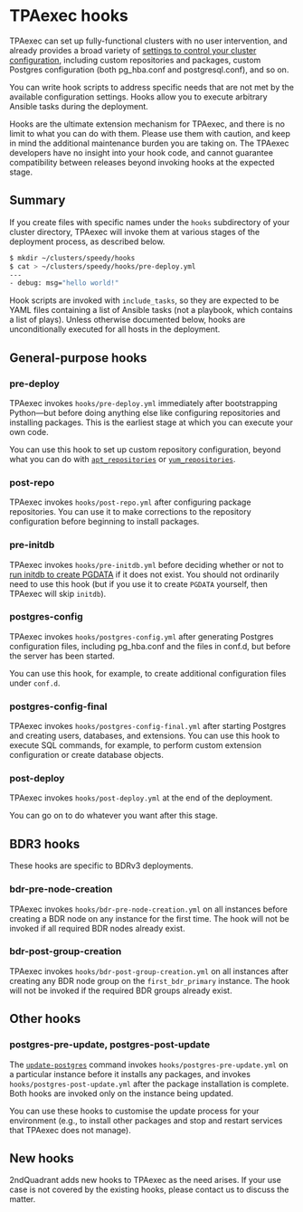 # TPAexec hooks

TPAexec can set up fully-functional clusters with no user intervention,
and already provides a broad variety of
[settings to control your cluster configuration](configure-instance.md),
including custom repositories and packages, custom Postgres
configuration (both pg_hba.conf and postgresql.conf), and so on.

You can write hook scripts to address specific needs that are not met by
the available configuration settings. Hooks allow you to execute
arbitrary Ansible tasks during the deployment.

Hooks are the ultimate extension mechanism for TPAexec, and there is no
limit to what you can do with them. Please use them with caution, and
keep in mind the additional maintenance burden you are taking on. The
TPAexec developers have no insight into your hook code, and cannot
guarantee compatibility between releases beyond invoking hooks at the
expected stage.

## Summary

If you create files with specific names under the `hooks` subdirectory
of your cluster directory, TPAexec will invoke them at various stages of
the deployment process, as described below.

```bash
$ mkdir ~/clusters/speedy/hooks
$ cat > ~/clusters/speedy/hooks/pre-deploy.yml
---
- debug: msg="hello world!"
```

Hook scripts are invoked with `include_tasks`, so they are expected to
be YAML files containing a list of Ansible tasks (not a playbook, which
contains a list of plays). Unless otherwise documented below, hooks are
unconditionally executed for all hosts in the deployment.

## General-purpose hooks

### pre-deploy

TPAexec invokes `hooks/pre-deploy.yml` immediately after bootstrapping
Python—but before doing anything else like configuring repositories and
installing packages. This is the earliest stage at which you can execute
your own code.

You can use this hook to set up custom repository configuration, beyond
what you can do with
[`apt_repositories`](apt_repositories.md) or
[`yum_repositories`](yum_repositories.md).

### post-repo

TPAexec invokes `hooks/post-repo.yml` after configuring package
repositories. You can use it to make corrections to the repository
configuration before beginning to install packages.

### pre-initdb

TPAexec invokes `hooks/pre-initdb.yml` before deciding whether or not to
[run initdb to create PGDATA](initdb.md) if it does not exist. You
should not ordinarily need to use this hook (but if you use it to create
`PGDATA` yourself, then TPAexec will skip `initdb`).

### postgres-config

TPAexec invokes `hooks/postgres-config.yml` after generating Postgres
configuration files, including pg_hba.conf and the files in conf.d, but
before the server has been started.

You can use this hook, for example, to create additional configuration
files under `conf.d`.

### postgres-config-final

TPAexec invokes `hooks/postgres-config-final.yml` after starting
Postgres and creating users, databases, and extensions. You can use this
hook to execute SQL commands, for example, to perform custom extension
configuration or create database objects.

### post-deploy

TPAexec invokes `hooks/post-deploy.yml` at the end of the deployment.

You can go on to do whatever you want after this stage.

## BDR3 hooks

These hooks are specific to BDRv3 deployments.

### bdr-pre-node-creation

TPAexec invokes `hooks/bdr-pre-node-creation.yml` on all instances
before creating a BDR node on any instance for the first time. The hook
will not be invoked if all required BDR nodes already exist.

### bdr-post-group-creation

TPAexec invokes `hooks/bdr-post-group-creation.yml` on all instances
after creating any BDR node group on the `first_bdr_primary` instance.
The hook will not be invoked if the required BDR groups already exist.

## Other hooks

### postgres-pre-update, postgres-post-update

The [`update-postgres`](tpaexec-update-postgres.md) command invokes
`hooks/postgres-pre-update.yml` on a particular instance before it
installs any packages, and invokes `hooks/postgres-post-update.yml`
after the package installation is complete. Both hooks are invoked only
on the instance being updated.

You can use these hooks to customise the update process for your
environment (e.g., to install other packages and stop and restart
services that TPAexec does not manage).

## New hooks

2ndQuadrant adds new hooks to TPAexec as the need arises. If your use
case is not covered by the existing hooks, please contact us to discuss
the matter.
